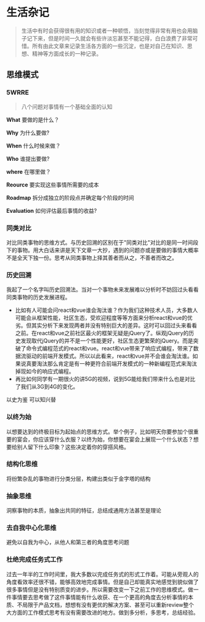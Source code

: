 # 生活杂记
> 生活中有时会获得很有用的知识或者一种顿悟，当刻觉得非常有用也会用脑子记下来，但是时间一久就会有些许淡忘甚至不能记得，白白浪费了非常可惜。所有由此文章来记录生活各方面的一些沉淀，也是对自己在知识、思想、精神等方面成长的一种记录。
## 思维模式
### 5WRRE
> 八个问题对事情有一个基础全面的认知

**What**
要做的是什么？

**Why**
为什么要做?

**When**
什么时候来做？

**Who**
谁提出要做?

**where**
在哪里做？

**Reource**
要实现这些事情所需要的成本

**Roadmap**
拆分成独立的阶段点并确定每个阶段的时间

**Evaluation**
如何评估最后事情的收益?

### 同类对比
对比同类事物的思维方式。与历史回溯的区别在于"同类对比"对比的是同一时间段下的事物。用大白话来讲是天下文章一大抄，遇到的问题亦或是要做的事情大概率不是全天下独一份。思考从同类事物上择其善者而从之，不善者而改之。

### 历史回溯
我起了一个名字叫历史回溯法。当对一个事物未来发展难以分析时不妨回过头看看同类事物的历史发展进程。
* 比如有人可能会问react和vue谁会淘汰谁？作为我们这种技术人员，大多数人可能会从框架性能，社区生态，受欢迎程度等等方面来分析react和vue的优劣。但其实分析下来发现两者并没有特别巨大的差异。这时可以回过头来看看之前。在react和vue之前社区最火的框架无疑是jQuery了。纵观jQuery的历史发现取代jQuery的并不是一个性能更好，社区生态更繁荣的jQuery。而是突破了命令式编程范式的react和vue。react和vue带来了响应式编程，带来了数据流驱动的前端开发模式。所以以此看来，react和vue并不会谁会淘汰谁。如果说真要淘汰那么肯定是有一种更符合前端开发模式的一种新编程范式来淘汰掉现如今的响应式编程。
* 再比如何同学有一期很火的讲5G的视频，说到5G能给我们带来什么也是对比了我们从3G到4G的变化。

以史为鉴 可以知兴替

### 以终为始
以想要达到的终极目标为起始点的思维方式。举个例子，比如明天你要参加个很重要的宴会，你应该穿什么衣服？以终为始，你想要在宴会上展现一个什么状态？想要给别人留下什么印象？这些决定着你的穿搭风格。

### 结构化思维
将纷繁杂乱的事物进行分类分层，构建出类似于金字塔的结构

### 抽象思维
洞察事物的本质，抽象出共同的特征，总结成通用方法甚至是理论

### 去自我中心化思维
避免以自我为中心，从他人和第三者的角度思考问题

### 杜绝完成任务式工作
过去一年半的工作时间里，我大多数以完成任务式的形式工作着。可能从旁观人的角度看效率还很不错，能够高效地完成事情。但是自己却能真实地感觉到貌似做了很多事情但是没有特别质变的进步。所以需要改变一下之前工作的思维模式。做一件事情要去思考做了这件事情能有什么收获、在一个更高的角度去分析事情的本质、不局限于产品文档，想想有没有更优的解决方案、甚至可以重新review整个大方面的工作模式思考有没有需要改进的地方。做到多分析，多思考，总结经验。